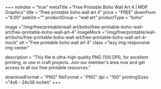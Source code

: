 +++
noIndex = "true"
metaTitle ="Free Printable Boho Wall Art 4 | MDP Graphics"
title = "Free printable boho wall art 4"
price = "FREE"
downFrom ="8.00"
saleOn =""
productGroup = "wall art"
productType = "boho"

image ="/img/free/printable/wall-art/boho/free-printable-boho-wall-art/free-printable-boho-wall-art-4"
imageMock ="/img/free/printable/wall-art/boho/free-printable-boho-wall-art/free-printable-boho-wall-art-4-mock"
alt ="Free printable boho wall art 4"
class ="lazy img-responsive img-center"

description = "This file is ultra-high quality PNG (100 DPI), for excellent printing, or use in craft projects. Join our member's area now and get access to all our free printable resources."

downloadFormat = "PNG"
fileFormat = "PNG"
dpi = "100"
printingSizes ="4x6 - 24x36 inches"
+++


